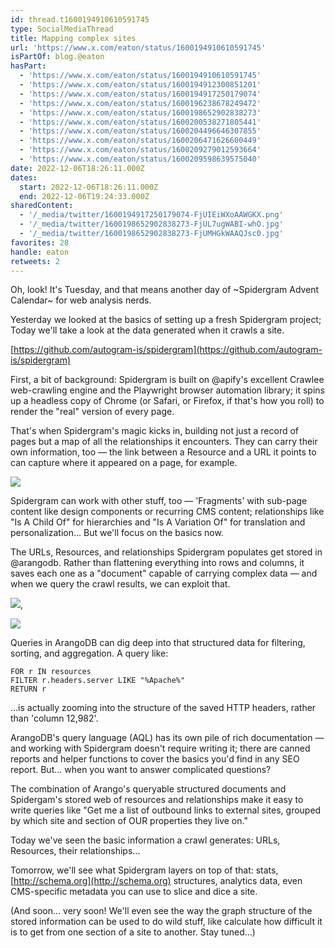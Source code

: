 ```yaml
---
id: thread.t1600194910610591745
type: SocialMediaThread
title: Mapping complex sites
url: 'https://www.x.com/eaton/status/1600194910610591745'
isPartOf: blog.@eaton
hasPart:
  - 'https://www.x.com/eaton/status/1600194910610591745'
  - 'https://www.x.com/eaton/status/1600194912300851201'
  - 'https://www.x.com/eaton/status/1600194917250179074'
  - 'https://www.x.com/eaton/status/1600196238678249472'
  - 'https://www.x.com/eaton/status/1600198652902838273'
  - 'https://www.x.com/eaton/status/1600200538271805441'
  - 'https://www.x.com/eaton/status/1600204496646307855'
  - 'https://www.x.com/eaton/status/1600206471626600449'
  - 'https://www.x.com/eaton/status/1600209279012593664'
  - 'https://www.x.com/eaton/status/1600209598639575040'
date: 2022-12-06T18:26:11.000Z
dates:
  start: 2022-12-06T18:26:11.000Z
  end: 2022-12-06T19:24:33.000Z
sharedContent:
  - '/_media/twitter/1600194917250179074-FjUIEiWXoAAWGKX.png'
  - '/_media/twitter/1600198652902838273-FjUL7ugWABI-whO.jpg'
  - '/_media/twitter/1600198652902838273-FjUMHGkWAAQJsc0.jpg'
favorites: 28
handle: eaton
retweets: 2
---
```

Oh, look! It's Tuesday, and that means another day of ~Spidergram Advent Calendar~ for web analysis nerds.

Yesterday we looked at the basics of setting up a fresh Spidergram project; Today we'll take a look at the data generated when it crawls a site.

[https://github.com/autogram-is/spidergram](https://github.com/autogram-is/spidergram)

First, a bit of background: Spidergram is built on  @apify's excellent Crawlee web-crawling engine and the Playwright browser automation library; it spins up a headless copy of Chrome (or Safari, or Firefox, if that's how you roll) to render the "real" version of every page.

That's when Spidergram's magic kicks in, building not just a record of pages but a map of all the relationships it encounters. They can carry their own information, too — the link between a Resource and a URL it points to can capture where it appeared on a page, for example.

![](/_media/twitter/1600194917250179074-FjUIEiWXoAAWGKX.png)

Spidergram can work with other stuff, too — 'Fragments' with sub-page content like design components or recurring CMS content; relationships like "Is A Child Of" for hierarchies and "Is A Variation Of" for translation and personalization… But we'll focus on the basics now.

The URLs, Resources, and relationships Spidergram populates get stored in @arangodb. Rather than flattening everything into rows and columns, it saves each one as a "document" capable of carrying complex data — and when we query the crawl results, we can exploit that.

![](/_media/twitter/1600198652902838273-FjUL7ugWABI-whO.jpg),

![](/_media/twitter/1600198652902838273-FjUMHGkWAAQJsc0.jpg)

Queries in ArangoDB can dig deep into that structured data for filtering, sorting, and aggregation. A query like:

```aql
FOR r IN resources
FILTER r.headers.server LIKE "%Apache%"
RETURN r
```

…is actually zooming into the structure of the saved HTTP headers, rather than 'column 12,982'.

ArangoDB's query language (AQL) has its own pile of rich documentation — and working with Spidergram doesn't require writing it; there are canned reports and helper functions to cover the basics you'd find in any SEO report. But… when you want to answer complicated questions?

The combination of Arango's queryable structured documents and Spidergam's stored web of resources and relationships make it easy to write queries like "Get me a list of outbound links to external sites, grouped by which site and section of OUR properties they live on."

Today we've seen the basic information a crawl generates: URLs, Resources, their relationships…

Tomorrow, we'll see what Spidergram layers on top of that: stats, [http://schema.org](http://schema.org) structures, analytics data, even CMS-specific metadata you can use to slice and dice a site.

(And soon… very soon! We'll even see the way the graph structure of the stored information can be used to do wild stuff, like calculate how difficult it is to get from one section of a site to another. Stay tuned…)
